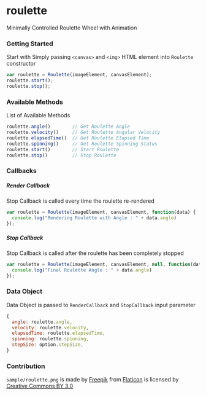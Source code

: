 # roulette

Minimally Controlled Roulette Wheel with Animation

### Getting Started

Start with Simply passing `<canvas>` and `<img>` HTML element into `Roulette` constructor

```javascript
var roulette = Roulette(imageElement, canvasElement);
roulette.start();
roulette.stop();
```

### Available Methods

List of Available Methods

```javascript
roulette.angle()        // Get Roulette Angle
roulette.velocity()     // Get Roulette Angular Velocity
roulette.elapsedTime()  // Get Roulette Elapsed Time
roulette.spinning()     // Get Roulette Spinning Status
roulette.start()        // Start Roulette
roulette.stop()         // Stop Roulette
```

### Callbacks

##### Render Callback

Stop Callback is called every time the roulette re-rendered

```javascript
var roulette = Roulette(imageElement, canvasElement, function(data) {
  console.log("Rendering Roulette with Angle : " + data.angle)
});
```

##### Stop Callback

Stop Callback is called after the roulette has been completely stopped

```javascript
var roulette = Roulette(imageElement, canvasElement, null, function(data) {
  console.log("Final Roulette Angle : " + data.angle)
});
```

### Data Object

Data Object is passed to `RenderCallback` and `StopCallback` input parameter

```javascript
{
  angle: roulette.angle,
  velocity: roulette.velocity,
  elapsedTime: roulette.elapsedTime,
  spinning: roulette.spinning,
  stepSize: option.stepSize,
}
```

### Contribution

`sample/roulette.png` is made by [Freepik](http://www.freepik.com) from [Flaticon](http://www.flaticon.com) is licensed by [Creative Commons BY 3.0](http://creativecommons.org/licenses/by/3.0/)
